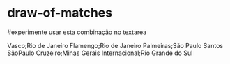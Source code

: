 # draw-of-matches
#experimente usar esta combinação no textarea 

Vasco;Rio de Janeiro 
Flamengo;Rio de Janeiro
Palmeiras;São Paulo Santos
SãoPaulo Cruzeiro;Minas Gerais 
Internacional;Rio Grande do Sul
